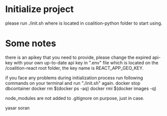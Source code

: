 # Initialize project
please run ./init.sh where is located in coalition-python folder to start using.

# Some notes
there is an apikey that you need to provide, please change the expired api-key with your own up-to-date api key in ".env" file which is located on the /coalition-react root folder, the key name is REACT_APP_GEO_KEY.

if you face any problems during initialization process run following commands on your terminal and run "./init.sh" again.
docker stop dbcontainer
docker rm $(docker ps -aq)
docker rmi $(docker images -q)

node_modules are not added to .gitignore on purpose, just in case.

yasar soran